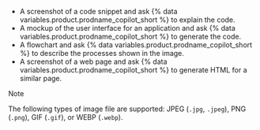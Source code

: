 * A screenshot of a code snippet and ask {% data variables.product.prodname_copilot_short %} to explain the code.
* A mockup of the user interface for an application and ask {% data variables.product.prodname_copilot_short %} to generate the code.
* A flowchart and ask {% data variables.product.prodname_copilot_short %} to describe the processes shown in the image.
* A screenshot of a web page and ask {% data variables.product.prodname_copilot_short %} to generate HTML for a similar page.

> [!NOTE]
> The following types of image file are supported: JPEG (`.jpg`, `.jpeg`), PNG (`.png`), GIF (`.gif`), or WEBP (`.webp`).
